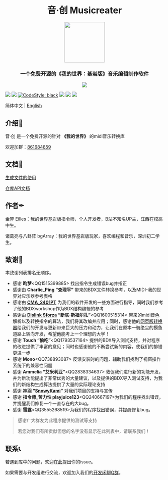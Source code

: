 <h1 align="center">音·创 Musicreater</h1>

<p align="center">
<img width="128" height="128" src="https://s1.ax1x.com/2022/05/06/Ouhghj.md.png" >
</p>

<h3 align="center">一个免费开源的《我的世界：基岩版》音乐编辑制作软件</h3>

<p align="center">
<img src="https://forthebadge.com/images/badges/built-with-love.svg">
<p>


[![][Bilibili: 凌云金羿]](https://space.bilibili.com/397369002/)
[![][Bilibili: 诸葛亮与八卦阵]](https://space.bilibili.com/604072474) 
[![CodeStyle: black]](https://github.com/psf/black)
[![][python]](https://www.python.org/)
[![][license]](LICENSE)
[![][release]](../../releases)


简体中文 | [English](README_EN.md)


## 介绍🚀

音·创 是一个免费开源的针对 **《我的世界》** 的midi音乐转换库

欢迎加群：[861684859](https://jq.qq.com/?_wv=1027&k=hpeRxrYr)

## 文档📄

[生成文件的使用](./docs/%E7%94%9F%E6%88%90%E6%96%87%E4%BB%B6%E7%9A%84%E4%BD%BF%E7%94%A8%E8%AF%B4%E6%98%8E.md)

[仓库API文档](./docs/%E5%BA%93%E7%9A%84%E7%94%9F%E6%88%90%E4%B8%8E%E5%8A%9F%E8%83%BD%E6%96%87%E6%A1%A3.md)

## 作者✒

金羿 Eilles：我的世界基岩版指令师，个人开发者，B站不知名UP主，江西在校高中生。

诸葛亮与八卦阵 bgArray：我的世界基岩版玩家，喜欢编程和音乐，深圳初二学生。

## 致谢🙏
本致谢列表排名无顺序。

- 感谢 **昀梦**\<QQ1515399885\> 找出指令生成错误bug并指正
- 感谢由 **Charlie_Ping “查理平”** 带来的BDX文件转换参考，以及MIDI-我的世界对应乐器参考表格
- 感谢由 **[CMA_2401PT](https://github.com/CMA2401PT)** 为我们的软件开发的一些方面进行指导，同时我们参考了他的BDXworkshop作为BDX结构编辑的参考
- 感谢由 **[Dislink Sforza](https://github.com/Dislink) “断联·斯福尔扎”**\<QQ1600515314\> 带来的midi音色解析以及转换指令的算法，我们将其改编并应用；同时，感谢他的[网页版转换器](https://dislink.github.io/midi2bdx/)给我们的开发与更新带来巨大的压力和动力，让我们在原本一骑绝尘的摸鱼道路上转向开发，希望他能考上一个理想的大学！
- 感谢 **Touch “偷吃”**\<QQ1793537164\> 提供的BDX导入测试支持，并对程序的改进提供了丰富的意见；同时也感谢他的不断尝试新的内容，使我们的排错更进一步
- 感谢 **Mono**\<QQ738893087\> 反馈安装时的问题，辅助我们找到了视窗操作系统下的兼容性问题
- 感谢 **Ammelia “艾米利亚”**\<QQ2838334637\> 敦促我们进行新的功能开发，并为新功能提出了非常优秀的大量建议，以及提供的BDX导入测试支持，为我们的新结构生成算法提供了大量的实际理论支持
- 感谢 **[神羽](https://gitee.com/snowykami) “[SnowyKami](https://github.com/snowyfirefly)”** 对我们项目的支持与宣传
- 感谢 **指令师_苦力怕 playjuice123**\<QQ240667197\>为我们的程序找出错误，并提醒我们修复一个一直存在的大bug。
- 感谢 **雷霆**\<QQ3555268519\>为我们的程序找出错误，并提醒修复bug。

>	感谢广大群友为此程序提供的测试等支持
>
>	若您对我们有所贡献但您的名字没有显示在此列表中，请联系我们！

## 联系📞

若遇到库中的问题，欢迎在[此](https://gitee.com/TriM-Organization/Musicreater/issues/new)提出你的issue。

如果需要与开发组进行交流，欢迎加入我们的[开发闲聊Q群](https://jq.qq.com/?_wv=1027&k=hpeRxrYr)。



[Bilibili: 凌云金羿]: https://img.shields.io/badge/Bilibili-%E5%87%8C%E4%BA%91%E9%87%91%E7%BE%BF-00A1E7?style=for-the-badge
[Bilibili: 诸葛亮与八卦阵]: https://img.shields.io/badge/Bilibili-%E8%AF%B8%E8%91%9B%E4%BA%AE%E4%B8%8E%E5%85%AB%E5%8D%A6%E9%98%B5-00A1E7?style=for-the-badge
[CodeStyle: black]: https://img.shields.io/badge/code%20style-black-121110.svg?style=for-the-badge
[python]: https://img.shields.io/badge/python-3.6-AB70FF?style=for-the-badge
[release]: https://img.shields.io/github/v/release/EillesWan/Musicreater?style=for-the-badge
[license]: https://img.shields.io/badge/Licence-Apache-228B22?style=for-the-badge
